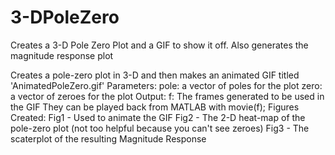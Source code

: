 # 3-DPoleZero
Creates a 3-D Pole Zero Plot and a GIF to show it off. Also generates the magnitude response plot

Creates a pole-zero plot in 3-D and then makes an animated
GIF titled 'AnimatedPoleZero.gif'
	Parameters:
					pole: a vector of poles for the plot
					zero: a vector of zeroes for the plot
  Output:
          f:  The frames generated to be used in the GIF
              They can be played back from MATLAB with
              movie(f);
  Figures Created:
          Fig1 - Used to animate the GIF
          Fig2 - The 2-D heat-map of the pole-zero plot
                 (not too helpful because you can't see zeroes)
          Fig3 - The scaterplot of the resulting Magnitude Response

